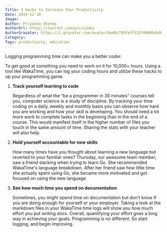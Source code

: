 ```yaml
---
Title: 3 Hacks to Increase Your Productivity
Date: 2014-12-16
Image: 
Author: Priyanka Sharma
AuthorUrl: https://twitter.com/pritianka
AuthorGravatar: https://1.gravatar.com/avatar/8a40c795faff113fd90dbda994d43156
Category:
Tags: productivity, education
---
```


Logging programming time can make you a better coder.

To get good at something you need to work on it for 10,000+ hours. Using a tool like
WakaTime, you can log your coding hours and utilize these hacks to up your programming game.

1.  **Track yourself learning to code**

    Regardless of what the “be a programmer in 30 minutes” courses tell you, computer
    science is a study of discipline. By tracking your time coding on a daily, weekly and
    monthly basis you can observe how hard you are working and how your skill is
    developing. You should need a lot more work to complete tasks in the beginning
    than in the end of a course. This would manifest itself in the higher number of files
    you touch in the same amount of time. Sharing the stats with your teacher will also
    help.

2.  **Hold yourself accountable for new skills**

    How many times have you thought about learning a new language but reverted to
    your familiar ones? Thursday, our awesome team member, saw a friend slacking
    when trying to learn Go. She recommended WakaTime's language breakdown. After her friend
    saw how little time she actually spent using Go, she became more motivated and
    got focused on using the new language.

3.  **See how much time you spend on documentation**

    Sometimes, you might spend time on documentation but don’t know if you are doing
    enough for yourself or your employer. Taking a look at the markdown files in your
    WakaTime time logs will show you how much effort you put writing docs.
    Overall, quantifying your effort goes a long way in achieving your goals.
    Programming is no different. So start logging, and begin improving.
